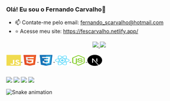 ### Olá! Eu sou o Fernando Carvalho👋


- 📫 Contate-me pelo email: fernando_scarvalho@hotmail.com
- ⭐ Acesse meu site: https://fescarvalho.netlify.app/

<div align="center">
  <a href="https://github.com/fescarvalho">
  <img height="180em" src="https://github-readme-stats.vercel.app/api?username=fescarvalho&show_icons=true&theme=gotham&include_all_commits=true&count_private=true"/>
  <img height="180em" src="https://github-readme-stats.vercel.app/api/top-langs/?username=fescarvalho&layout=compact&langs_count=7&theme=gotham"/>
</div>
  
  <div style="display: inline_block"><br>
  <img align="center" alt="Rafa-Js" height="30" width="40" src="https://raw.githubusercontent.com/devicons/devicon/master/icons/javascript/javascript-plain.svg">
  <img align="center" alt="Rafa-HTML" height="30" width="40" src="https://raw.githubusercontent.com/devicons/devicon/master/icons/html5/html5-original.svg">
  <img align="center" alt="Rafa-CSS" height="30" width="40" src="https://raw.githubusercontent.com/devicons/devicon/master/icons/css3/css3-original.svg">
  <img align="center" alt="Rafa-React" height="30" width="40" src="https://raw.githubusercontent.com/devicons/devicon/master/icons/react/react-original.svg">
  <img align="center" alt="Rafa-Node" height="30" width="40" src="https://raw.githubusercontent.com/devicons/devicon/master/icons/nodejs/nodejs-original.svg">
  <img align="center" alt="Rafa-Next" height="30" width="40" src="https://raw.githubusercontent.com/devicons/devicon/master/icons/nextjs/nextjs-original.svg">

</div>
  
   ##
  
  <div> 
  <a href="https://instagram.com/fescarv" target="_blank"><img src="https://img.shields.io/badge/-Instagram-%23E4405F?style=for-the-badge&logo=instagram&logoColor=white" target="_blank"></a>
  <a href = "mailto:fernando_scarvalho@hotmail.com"><img src="https://img.shields.io/badge/-Gmail-%23333?style=for-the-badge&logo=gmail&logoColor=white" target="_blank"></a>
  <a href="https://www.linkedin.com/in/fernando-carvalho-08427a193/" target="_blank"><img src="https://img.shields.io/badge/-LinkedIn-%230077B5?style=for-the-badge&logo=linkedin&logoColor=white" target="_blank"></a> 
  <a href="https://api.whatsapp.com/send?phone=5522998631807&text=Ola%20Fernando!!" target="_blank"><img src="https://img.shields.io/badge/WhatsApp-25D366?style=for-the-badge&logo=whatsapp&logoColor=white" target="_blank"></a> 
    
  ![Snake animation](https://github.com/fescarvalho/fescarvalho/blob/output/github-contribution-grid-snake.svg)
 
</div>
